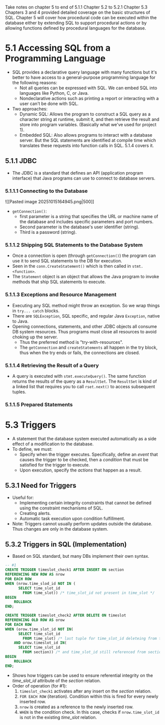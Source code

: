 Take notes on chapter 5 to end of 5.1.1
Chapter 5.2 to 5.2.1
Chapter 5.3
Chapters 3 and 4 provided detailed coverage on the basic structures of SQL.
Chapter 5 will cover how procedural code can be executed within the database either by extending SQL to support procedural actions or by allowing functions defined by procedural languages for the database.

# 5.1 Accessing SQL from a Programming Language
- SQL provides a declarative query language with many functions but it's better to have access to a general-purpose programming language for the following reasons:
	- Not all queries can be expressed with SQL. We can embed SQL into languages like Python, C, or Java.
	- Nondeclarative actions such as printing a report or interacting with a user can't be done with SQL.
- Two approaches:
	- Dynamic SQL: Allows the program to construct a SQL query as a character string at runtime, submit it, and then retrieve the result and store into program variables. (Basically what we've used for project 1).
	- Embedded SQL: Also allows programs to interact with a database server. But the SQL statements are identified at compile time which translates these requests into function calls in SQL. 5.1.4 covers it.
## 5.1.1 JDBC
- The JDBC is a standard that defines an API (application program interface) that Java programs can use to connect to database servers.
### 5.1.1.1 Connecting to the Database
![[Pasted image 20251015164945.png|500]]
- `getConnection()`: 
	- first parameter is a string that specifies the URL or machine name of the database and includes specific parameters and port numbers.
	- Second parameter is the database's user identifier (string).
	- Third is a password (string).
### 5.1.1.2 Shipping SQL Statements to the Database System
- Once a connection is open (through `getConnection()`) the program can use it to send SQL statements to the DB for execution.
- Seen in the `conn.CreateStatement()` which is then called in `stmt.<function>`.
- The `Statement` object is an object that allows the Java program to invoke methods that ship SQL statements to execute.
### 5.1.1.3 Exceptions and Resource Management
- Executing any SQL method might throw an exception. So we wrap things in `try... catch` blocks.
- There are `SQLException`, SQL specific, and regular Java `Exception`, native to Java.
- Opening connections, statements, and other JDBC objects all consume DB system resources. Thus programs must close all resources to avoid choking up the server.
	- Thus the preferred method is "try-with-resources".
	- The `getConnection` and `createStatements` all happen in the try block, thus when the try ends or fails, the connections are closed.
### 5.1.1.4 Retrieving the Result of a Query
- A query is executed with `stmt.executeQuery()`. The same function returns the results of the query as a `ResultSet`. The `ResultSet` is kind of a linked list that requires you to call `rset.next()` to access subsequent tuples.
### 5.1.1.5 Prepared Statements


# 5.3 Triggers
- A statement that the database system executed automatically as a side effect of a modification to the database.
- To define, we must:
	- Specify when the trigger executes. Specifically, define an *event* that causes the trigger to be checked, then a *condition* that must be satisfied for the trigger to execute.
	- Upon execution, specify the *actions* that happen as a result.
## 5.3.1 Need for Triggers
- Useful for:
	- Implementing certain integrity constraints that cannot be defined using the constraint mechanisms of SQL.
	- Creating alerts.
	- Automatic task execution upon condition fulfillment.
- Note: Triggers cannot usually perform updates outside the database. Thus changes are only in the database system.
## 5.3.2 Triggers in SQL (Implementation)
- Based on SQL standard, but many DBs implement their own syntax.
```sql
-- #1
CREATE TRIGGER timeslot_check1 AFTER INSERT ON section
REFERENCING NEW ROW AS nrow
FOR EACH ROW
WHEN (nrow.time_slod_id NOT IN (
	  SELECT time_slot_id
	    FROM time_slot)) /* time_slot_id not present in time_slot */
BEGIN
	ROLLBACK
END;

CREATE TRIGGER timeslot_check2 AFTER DELETE ON timeslot
REFERENCING OLD ROW AS orow
FOR EACH ROW
WHEN (orow.time_slot_id NOT IN(
	  SELECT time_slot_id
		FROM time_slot) /* last tuple for time_slot_id deleteing from time_slot */
	AND orow.timeslot_id IN(
	  SELECT time_slot_id
		FROM section)) /* and time_slot_id still referenced from section */
BEGIN
	ROLLBACK
END;
```
- Shows how triggers can be used to ensure referential integrity on the *time_slot_id* attribute of the *section* relation.
- Order of operation (for #1):
	1. `timeslot_check1` activates after any insert on the *section* relation.
	2. `FOR EACH ROW` (iteration). Condition within this is fired for every newly inserted row.
	3. `nrow` is created as a reference to the newly inserted row.
	4. `WHEN` is the condition check. In this case, checks if `nrow.time_slot_id` is not in the existing *time_slot* relation.